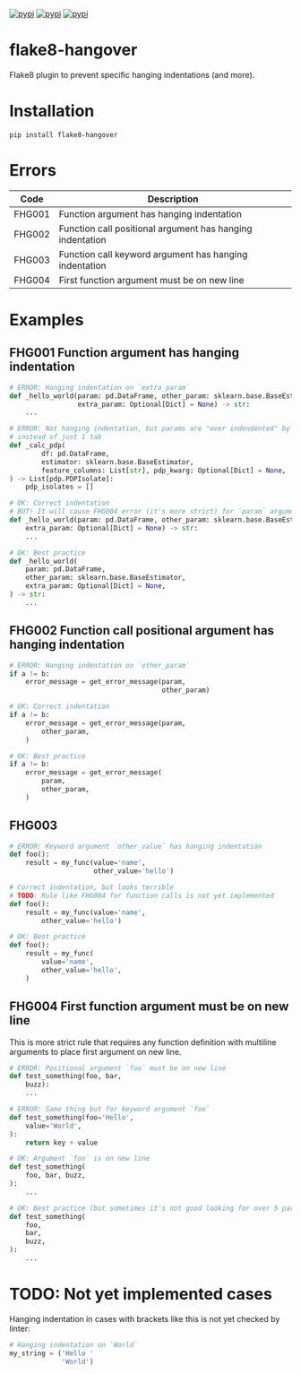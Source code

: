 [![pypi](https://img.shields.io/pypi/v/flake8-hangover.svg)](https://pypi.org/project/flake8-hangover/)
[![pypi](https://img.shields.io/pypi/pyversions/flake8-hangover.svg)](https://pypi.org/project/flake8-hangover/)
[![pypi](https://img.shields.io/pypi/l/flake8-hangover.svg)](https://raw.githubusercontent.com/deniskrumko/flake8-hangover/master/LICENSE)

# flake8-hangover
Flake8 plugin to prevent specific hanging indentations (and more).


# Installation

```
pip install flake8-hangover
```

# Errors

| Code   | Description                                               |
|--------|-----------------------------------------------------------|
| FHG001 | Function argument has hanging indentation                 |
| FHG002 | Function call positional argument has hanging indentation |
| FHG003 | Function call keyword argument has hanging indentation    |
| FHG004 | First function argument must be on new line               |

# Examples

## FHG001 Function argument has hanging indentation

```python
# ERROR: Hanging indentation on `extra_param`
def _hello_world(param: pd.DataFrame, other_param: sklearn.base.BaseEstimator,
                 extra_param: Optional[Dict] = None) -> str:
    ...

# ERROR: Not hanging indentation, but params are "over indendented" by 2 tabs
# instead of just 1 tab
def _calc_pdp(
        df: pd.DataFrame,
        estimator: sklearn.base.BaseEstimator,
        feature_columns: List[str], pdp_kwarg: Optional[Dict] = None,
) -> List[pdp.PDPIsolate]:
    pdp_isolates = []

# OK: Correct indentation
# BUT! It will cause FHG004 error (it's more strict) for `param` argument
def _hello_world(param: pd.DataFrame, other_param: sklearn.base.BaseEstimator,
    extra_param: Optional[Dict] = None) -> str:
    ...

# OK: Best practice
def _hello_world(
    param: pd.DataFrame,
    other_param: sklearn.base.BaseEstimator,
    extra_param: Optional[Dict] = None,
) -> str:
    ...
```

## FHG002 Function call positional argument has hanging indentation

```python
# ERROR: Hanging indentation on `other_param`
if a != b:
    error_message = get_error_message(param,
                                      other_param)

# OK: Correct indentation
if a != b:
    error_message = get_error_message(param,
        other_param,
    )

# OK: Best practice
if a != b:
    error_message = get_error_message(
        param,
        other_param,
    )
```

## FHG003

```python
# ERROR: Keyword argument `other_value` has hanging indentation
def foo():
    result = my_func(value='name',
                     other_value='hello')

# Correct indentation, but looks terrible
# TODO: Rule like FHG004 for function calls is not yet implemented
def foo():
    result = my_func(value='name',
        other_value='hello')

# OK: Best practice
def foo():
    result = my_func(
        value='name',
        other_value='hello',
    )
```

## FHG004 First function argument must be on new line

This is more strict rule that requires any function definition with multiline arguments to
place first argument on new line.

```python
# ERROR: Positional argument `foo` must be on new line
def test_something(foo, bar,
    buzz):
    ...

# ERROR: Same thing but for keyword argument `foo`
def test_something(foo='Hello',
    value='World',
):
    return key + value

# OK: Argument `foo` is on new line
def test_something(
    foo, bar, buzz,
):
    ...

# OK: Best practice (but sometimes it's not good looking for over 5 params, for example)
def test_something(
    foo,
    bar,
    buzz,
):
    ...
```

# TODO: Not yet implemented cases

Hanging indentation in cases with brackets like this is not yet checked by linter:
```python
# Hanging indentation on `World`
my_string = ('Hello '
             'World')
```
